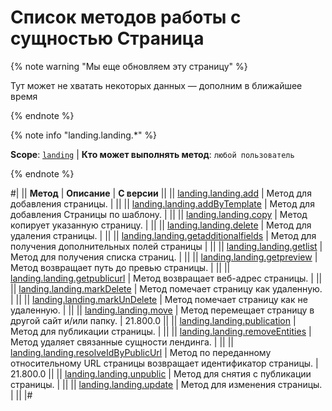 # Список методов работы с сущностью Страница

{% note warning "Мы еще обновляем эту страницу" %}

Тут может не хватать некоторых данных — дополним в ближайшее время

{% endnote %}

{% note info "landing.landing.*" %}

**Scope**: [`landing`](../../../scopes/permissions.md) | **Кто может выполнять метод**: `любой пользователь`

{% endnote %}

#|
|| **Метод** | **Описание** | **С версии** ||
|| [landing.landing.add](./landing-landing-add.md) | Метод для добавления страницы. | ||
|| [landing.landing.addByTemplate](./landing-landing-add-by-template.md) | Метод для добавления Страницы по шаблону. | ||
|| [landing.landing.copy](./landing-landing-copy.md) | Метод копирует указанную страницу. | ||
|| [landing.landing.delete](./landing-landing-delete.md) | Метод для удаления страницы. | ||
|| [landing.landing.getadditionalfields](./landing-landing-get-additional-fields.md) | Метод для получения дополнительных полей страницы | ||
|| [landing.landing.getlist](./landing-landing-get-list.md) | Метод для получения списка страниц. | ||
|| [landing.landing.getpreview](./landing-landing-get-preview.md) | Метод возвращает путь до превью страницы. | ||
|| [landing.landing.getpublicurl](./landing-landing-get-public-url.md) | Метод возвращает веб-адрес страницы. | ||
|| [landing.landing.markDelete](./landing-landing-mark-delete.md) | Метод помечает страницу как удаленную. | ||
|| [landing.landing.markUnDelete](./landing-landing-mark-undelete.md) | Метод помечает страницу как не удаленную. | ||
|| [landing.landing.move](./landing-landing-move.md) | Метод перемещает страницу в другой сайт и/или папку. | 21.800.0 ||
|| [landing.landing.publication](./landing-landing-publication.md) | Метод для публикации страницы. | ||
|| [landing.landing.removeEntities](./landing-landing-remove-entities.md) | Метод удаляет связанные сущности лендинга. | ||
|| [landing.landing.resolveIdByPublicUrl](./landing-landing-resolve-id-by-public-url.md) | Метод по переданному относительному URL страницы возвращает идентификатор страницы. | 21.800.0 ||
|| [landing.landing.unpublic](./landing-landing-unpublic.md) | Метод для снятия с публикации страницы. | ||
|| [landing.landing.update](./landing-landing-update.md) | Метод для изменения страницы. | ||
|#